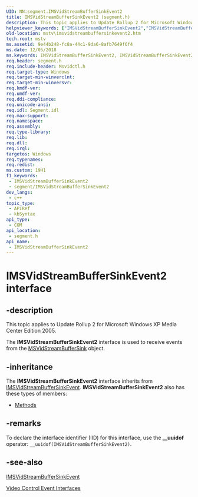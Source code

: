 ```yaml
---
UID: NN:segment.IMSVidStreamBufferSinkEvent2
title: IMSVidStreamBufferSinkEvent2 (segment.h)
description: This topic applies to Update Rollup 2 for Microsoft Windows XP Media Center Edition 2005. The IMSVidStreamBufferSinkEvent2 interface is used to receive events from the MSVidStreamBufferSink object.
helpviewer_keywords: ["IMSVidStreamBufferSinkEvent2","IMSVidStreamBufferSinkEvent2 interface [Microsoft TV Technologies]","IMSVidStreamBufferSinkEvent2 interface [Microsoft TV Technologies]","described","IMSVidStreamBufferSinkEvent2Interface","mstv.imsvidstreambuffersinkevent2","segment/IMSVidStreamBufferSinkEvent2"]
old-location: mstv\imsvidstreambuffersinkevent2.htm
tech.root: mstv
ms.assetid: 9e44b248-fc8a-44c1-9da6-8afb7649f6f4
ms.date: 12/05/2018
ms.keywords: IMSVidStreamBufferSinkEvent2, IMSVidStreamBufferSinkEvent2 interface [Microsoft TV Technologies], IMSVidStreamBufferSinkEvent2 interface [Microsoft TV Technologies],described, IMSVidStreamBufferSinkEvent2Interface, mstv.imsvidstreambuffersinkevent2, segment/IMSVidStreamBufferSinkEvent2
req.header: segment.h
req.include-header: Msvidctl.h
req.target-type: Windows
req.target-min-winverclnt: 
req.target-min-winversvr: 
req.kmdf-ver: 
req.umdf-ver: 
req.ddi-compliance: 
req.unicode-ansi: 
req.idl: Segment.idl
req.max-support: 
req.namespace: 
req.assembly: 
req.type-library: 
req.lib: 
req.dll: 
req.irql: 
targetos: Windows
req.typenames: 
req.redist: 
ms.custom: 19H1
f1_keywords:
 - IMSVidStreamBufferSinkEvent2
 - segment/IMSVidStreamBufferSinkEvent2
dev_langs:
 - c++
topic_type:
 - APIRef
 - kbSyntax
api_type:
 - COM
api_location:
 - segment.h
api_name:
 - IMSVidStreamBufferSinkEvent2
---
```


# IMSVidStreamBufferSinkEvent2 interface


## -description

This topic applies to Update Rollup 2 for Microsoft Windows XP Media Center Edition 2005.
        

The <b>IMSVidStreamBufferSinkEvent2</b> interface is used to receive events from the <a href="/previous-versions/windows/desktop/legacy/dd695135(v=vs.85)">MSVidStreamBufferSink</a> object.

## -inheritance

The <b>IMSVidStreamBufferSinkEvent2</b> interface inherits from <a href="/windows/desktop/api/segment/nn-segment-imsvidstreambuffersinkevent">IMSVidStreamBufferSinkEvent</a>. <b>IMSVidStreamBufferSinkEvent2</b> also has these types of members:
<ul>
<li><a href="https://docs.microsoft.com/">Methods</a></li>
</ul>

## -remarks

To declare the interface identifier (IID) for this interface, use the <b>__uuidof</b> operator: <code>__uuidof(IMSVidStreamBufferSinkEvent2)</code>.

## -see-also

<a href="/windows/desktop/api/segment/nn-segment-imsvidstreambuffersinkevent">IMSVidStreamBufferSinkEvent</a>



<a href="/previous-versions/windows/desktop/mstv/video-control-interfaces">Video Control Event Interfaces</a>

